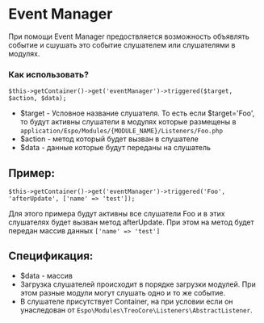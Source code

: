 # Event Manager #
При помощи Event Manager предоствляется возможность объявлять событие и сшушать это событие слушателем или слушателями в модулях.
### Как использовать? ###
```
$this->getContainer()->get('eventManager')->triggered($target, $action, $data); 
```
* $target - Условное название слушателя. То есть если $target='Foo', то будут активны слушатели в модулях которые размещены в `application/Espo/Modules/{MODULE_NAME}/Listeners/Foo.php`
* $action - метод который будет вызван в слушателе
* $data - данные которые будут переданы на слушатель

## Пример: ##
```
$this->getContainer()->get('eventManager')->triggered('Foo', 'afterUpdate', ['name' => 'test']);
```
Для этого примера будут активны все слушатели Foo и в этих слушателях будет вызван метод afterUpdate. При этом на метод будет передан массив данных `['name' => 'test']`

## Спецификация: ##
* $data - массив
* Загрузка слушателей происходит в порядке загрузки модулей. При этом разные модули могут слушать одно и то же событие.
* В слушателе присутствует Container, на при условии если он унаследован от `Espo\Modules\TreoCore\Listeners\AbstractListener`.